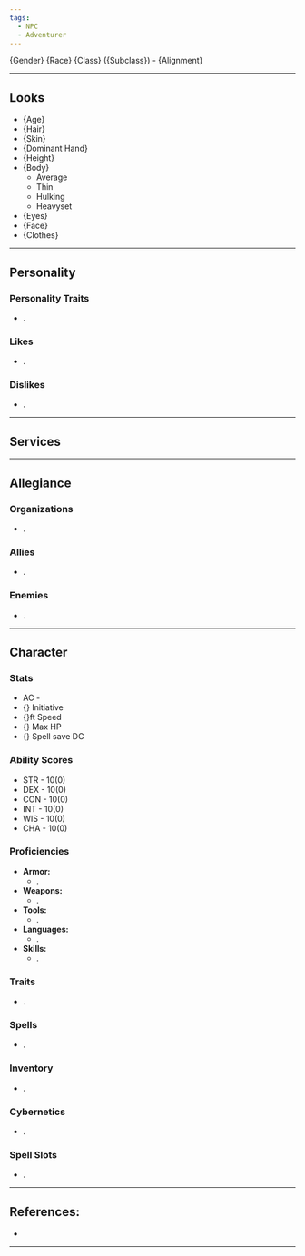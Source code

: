 ```yaml
---
tags:
  - NPC
  - Adventurer
---
```

{Gender} {Race} {Class} ({Subclass}) - {Alignment}
****
## Looks
- {Age}
- {Hair}
- {Skin}
- {Dominant Hand}
- {Height}
- {Body}
	- Average
	- Thin
	- Hulking
	- Heavyset
- {Eyes}
- {Face}
- {Clothes}
****
## Personality
### Personality Traits
- .
### Likes
- .
### Dislikes
- .
****
## Services

****
## Allegiance
### Organizations
- .
### Allies
- .
### Enemies
- .
****
## Character
### Stats
- AC -
- {} Initiative
- {}ft Speed
- {} Max HP
- {} Spell save DC
### Ability Scores
- STR - 10(0)
- DEX - 10(0)
- CON - 10(0)
- INT - 10(0)
- WIS - 10(0)
- CHA - 10(0)
### Proficiencies
- **Armor:**
	- .
- **Weapons:**
	- .
- **Tools:**
	- .
- **Languages:**
	- .
- **Skills:**
	- .
### Traits
- .
### Spells
- .
### Inventory
- .
### Cybernetics
- .
### Spell Slots
- .
****
## References:
- 
****